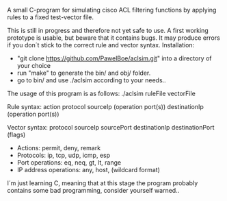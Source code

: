 A small C-program for simulating cisco ACL filtering functions by applying rules to a fixed test-vector file.

This is still in progress and therefore not yet safe to use. A first working prototype is usable, but beware that it contains bugs. It may produce errors if you don´t stick to the correct rule and vector syntax.
Installation:
- "git clone https://github.com/PawelBoe/aclsim.git" into a directory of your choice
- run "make" to generate the bin/ and obj/ folder.
- go to bin/ and use ./aclsim according to your needs..

The usage of this program is as follows: ./aclsim ruleFile  vectorFile

Rule syntax: action protocol sourceIp (operation port(s)) destinationIp (operation port(s))

Vector syntax: protocol sourceIp sourcePort destinationIp destinationPort (flags)

- Actions: permit, deny, remark
- Protocols: ip, tcp, udp, icmp, esp
- Port operations: eq, neq, gt, lt, range
- IP address operations: any, host, (wildcard format)


I´m just learning C, meaning that at this stage the program probably contains some bad programming, consider yourself warned..
